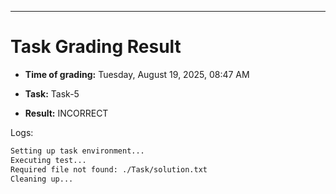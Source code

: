 
---
# Task Grading Result

- **Time of grading:** Tuesday, August 19, 2025, 08:47 AM

- **Task:** Task-5

- **Result:** INCORRECT


Logs:
```bash
Setting up task environment...
Executing test...
Required file not found: ./Task/solution.txt
Cleaning up...
```
